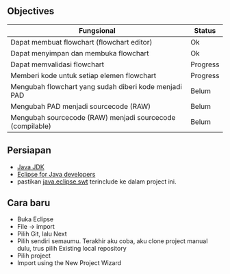 ## Objectives

|Fungsional | Status
|---|---
| Dapat membuat flowchart (flowchart editor) | Ok
| Dapat menyimpan dan membuka flowchart | Ok
| Dapat memvalidasi flowchart | Progress
| Memberi kode untuk setiap elemen flowchart | Progress
| Mengubah flowchart yang sudah diberi kode menjadi PAD | Belum
| Mengubah PAD menjadi sourcecode (RAW) | Belum
| Mengubah sourcecode (RAW) menjadi sourcecode (compilable)  | Belum

## Persiapan
- [Java JDK](http://www.oracle.com/technetwork/java/javase/downloads/index.html)
- [Eclipse for Java developers](http://www.oracle.com/technetwork/java/javase/downloads/index.html)
- pastikan [java.eclipse.swt](https://www.eclipse.org/swt/eclipse.php) terinclude ke dalam project ini.

## Cara baru
- Buka Eclipse
- File -> import
- Pilih Git, lalu Next
- Pilih sendiri semaumu. Terakhir aku coba, aku clone project manual dulu, trus pilih Existing local repository
- Pilih project
- Import using the New Project Wizard
